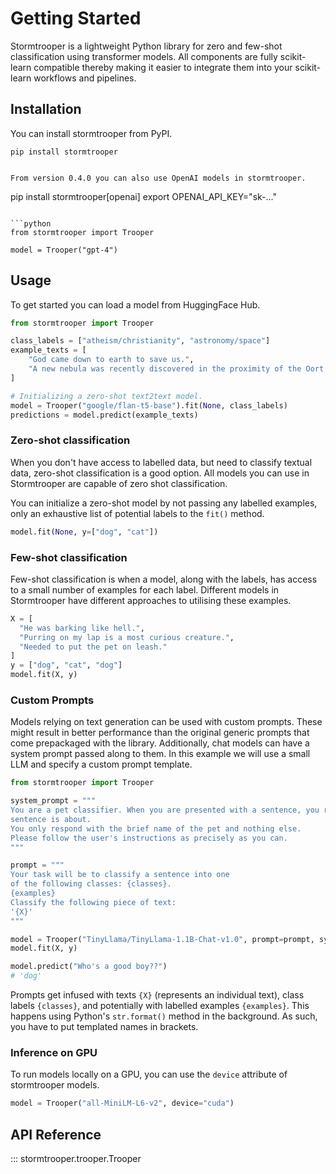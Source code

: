 # Getting Started

Stormtrooper is a lightweight Python library for zero and few-shot classification using transformer models. All components are fully scikit-learn compatible thereby making it easier to integrate them into your scikit-learn workflows and pipelines.

## Installation
You can install stormtrooper from PyPI.

```
pip install stormtrooper
```

```

From version 0.4.0 you can also use OpenAI models in stormtrooper.

```
pip install stormtrooper[openai]
export OPENAI_API_KEY="sk-..."
```

```python
from stormtrooper import Trooper

model = Trooper("gpt-4")
```

## Usage

To get started you can load a model from HuggingFace Hub.

```Python
from stormtrooper import Trooper

class_labels = ["atheism/christianity", "astronomy/space"]
example_texts = [
    "God came down to earth to save us.",
    "A new nebula was recently discovered in the proximity of the Oort cloud."
]

# Initializing a zero-shot text2text model.
model = Trooper("google/flan-t5-base").fit(None, class_labels)
predictions = model.predict(example_texts)
```

### Zero-shot classification

When you don't have access to labelled data, but need to classify textual data, zero-shot classification is a good option.
All models you can use in Stormtrooper are capable of zero shot classification.

You can initialize a zero-shot model by not passing any labelled examples, only an exhaustive list of potential labels to the `fit()` method.

```Python
model.fit(None, y=["dog", "cat"])
```

### Few-shot classification

Few-shot classification is when a model, along with the labels, has access to a small number of examples for each label.
Different models in Stormtrooper have different approaches to utilising these examples.
```Python
X = [
  "He was barking like hell.",
  "Purring on my lap is a most curious creature.",
  "Needed to put the pet on leash."
]
y = ["dog", "cat", "dog"]
model.fit(X, y)
```

### Custom Prompts

Models relying on text generation can be used with custom prompts. These might result in better performance than the original generic prompts that come prepackaged with the library.
Additionally, chat models can have a system prompt passed along to them.
In this example we will use a small LLM and specify a custom prompt template.

```python
from stormtrooper import Trooper

system_prompt = """
You are a pet classifier. When you are presented with a sentence, you recognize which pet the
sentence is about.
You only respond with the brief name of the pet and nothing else.
Please follow the user's instructions as precisely as you can.
"""

prompt = """
Your task will be to classify a sentence into one
of the following classes: {classes}.
{examples}
Classify the following piece of text:
'{X}'
"""

model = Trooper("TinyLlama/TinyLlama-1.1B-Chat-v1.0", prompt=prompt, system_prompt=system_prompt)
model.fit(X, y)

model.predict("Who's a good boy??")
# 'dog'
```

Prompts get infused with texts `{X}` (represents an individual text), class labels `{classes}`, and potentially with labelled examples `{examples}`.
This happens using Python's `str.format()` method in the background.
As such, you have to put templated names in brackets.

### Inference on GPU

To run models locally on a GPU, you can use the `device` attribute of stormtrooper models.

```python
model = Trooper("all-MiniLM-L6-v2", device="cuda")
```

## API Reference

::: stormtrooper.trooper.Trooper
